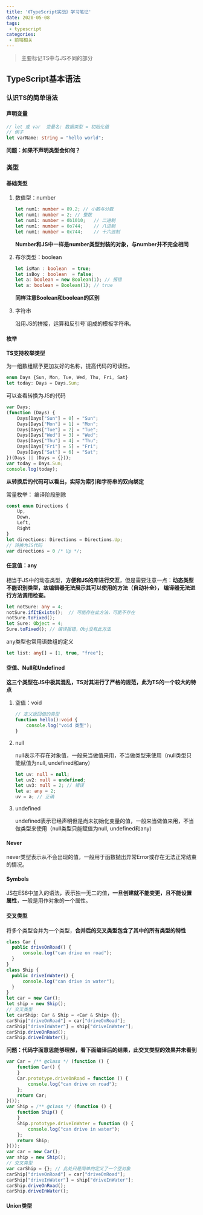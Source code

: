```yaml
---
title: '《TypeScript实战》学习笔记'
date: 2020-05-08
tags:
 - typescript
categories: 
 - 前端相关
---
```


> 主要标记TS中与JS不同的部分

## TypeScript基本语法

### 认识TS的简单语法

#### 声明变量

```typescript
// let 或 var  变量名: 数据类型 = 初始化值
// 例子
let varName: string = "hello world";
```

**问题：如果不声明类型会如何？**

### 类型

#### 基础类型

1. 数值型：number

   ```typescript
   let num1: number = 89.2; // 小数与分数
   let num1: number = 2; // 整数
   let num1: number = 0b1010;   // 二进制
   let num1: number = 0o744;    // 八进制
   let num1: number = 0x744;    // 十六进制
   ```

   **Number和JS中一样是number类型封装的对象，与number并不完全相同**

2. 布尔类型：boolean

   ```typescript
   let isMan : boolean  = true;
   let isBoy : boolean  = false;
   let a: boolean = new Boolean(1); // 报错
   let a: boolean = Boolean(1); // true
   ```

   **同样注意Boolean和boolean的区别**

3. 字符串

   沿用JS的拼接，运算和反引号`组成的模板字符串。

#### 枚举

**TS支持枚举类型**

为一组数组赋予更加友好的名称，提高代码的可读性。

```typescript
enum Days {Sun, Mon, Tue, Wed, Thu, Fri, Sat}
let today: Days = Days.Sun;
```

可以查看转换为JS的代码

```js
var Days;
(function (Days) {
    Days[Days["Sun"] = 0] = "Sun";
    Days[Days["Mon"] = 1] = "Mon";
    Days[Days["Tue"] = 2] = "Tue";
    Days[Days["Wed"] = 3] = "Wed";
    Days[Days["Thu"] = 4] = "Thu";
    Days[Days["Fri"] = 5] = "Fri";
    Days[Days["Sat"] = 6] = "Sat";
})(Days || (Days = {}));
var today = Days.Sun;
console.log(today);
```

**从转换后的代码可以看出，实际为索引和字符串的双向绑定**

常量枚举： 编译阶段删除

```typescript
const enum Directions {
    Up, 
    Down,
    Left,
    Right
}
let directions: Directions = Directions.Up;
// 转换为JS代码
var directions = 0 /* Up */;
```

#### 任意值：any

相当于JS中的动态类型，**方便和JS的库进行交互**，但是需要注意一点：**动态类型不能识别类型，故编辑器无法展示其可以使用的方法（自动补全）， 编译器无法进行方法调用检查。**

```typescript
let notSure: any = 4;
notSure.ifItExists();  // 可能存在此方法，可能不存在
notSure.toFixed();
let Sure: Object = 4;
Sure.toFixed(); // 编译报错，Obj没有此方法
```

any类型也常用语数组的定义

```typescript
let list: any[] = [1, true, "free"];
```

#### 空值、Null和Undefined

**这三个类型在JS中极其混乱，TS对其进行了严格的规范，此为TS的一个较大的特点**

1. 空值：void

   ```typescript
   // 定义返回值的类型
   function hello():void {
       console.log("void 类型");
   }
   ```

2. null

   null表示不存在对象值，一般来当做值来用，不当做类型来使用（null类型只能赋值为null, undefined和any）

   ```typescript
   let uv: null = null;
   let uv2: null = undefined;
   let uv3: null = 2; // 错误
   let a: any = 2;
   uv = a; // 正确
   ```

3. undefined

   undefined表示已经声明但是尚未初始化变量的值，一般来当做值来用，不当做类型来使用（null类型只能赋值为null, undefined和any）

#### Never

never类型表示从不会出现的值，一般用于函数抛出异常Error或存在无法正常结束的情况。

#### Symbols

JS在ES6中加入的语法，表示独一无二的值，**一旦创建就不能变更，且不能设置属性**，一般是用作对象的一个属性。

#### 交叉类型

将多个类型合并为一个类型，**合并后的交叉类型包含了其中的所有类型的特性**

```typescript
class Car {
  public driveOnRoad() {
      console.log("can drive on road");
  }
}
class Ship {
  public driveInWater() {
      console.log("can drive in water");
  }
}
let car = new Car();
let ship = new Ship();
// 交叉类型
let carShip: Car & Ship = <Car & Ship> {};
carShip["driveOnRoad"] = car["driveOnRoad"];
carShip["driveInWater"] = ship["driveInWater"];
carShip.driveOnRoad();
carShip.driveInWater();
```

**问题：代码字面意思能够理解，看下面编译后的结果，此交叉类型的效果并未看到**

```typescript
var Car = /** @class */ (function () {
    function Car() {
    }
    Car.prototype.driveOnRoad = function () {
        console.log("can drive on road");
    };
    return Car;
}());
var Ship = /** @class */ (function () {
    function Ship() {
    }
    Ship.prototype.driveInWater = function () {
        console.log("can drive in water");
    };
    return Ship;
}());
var car = new Car();
var ship = new Ship();
// 交叉类型
var carShip = {}; // 此处只是简单的定义了一个空对象
carShip["driveOnRoad"] = car["driveOnRoad"];
carShip["driveInWater"] = ship["driveInWater"];
carShip.driveOnRoad();
carShip.driveInWater();
```

#### Union类型